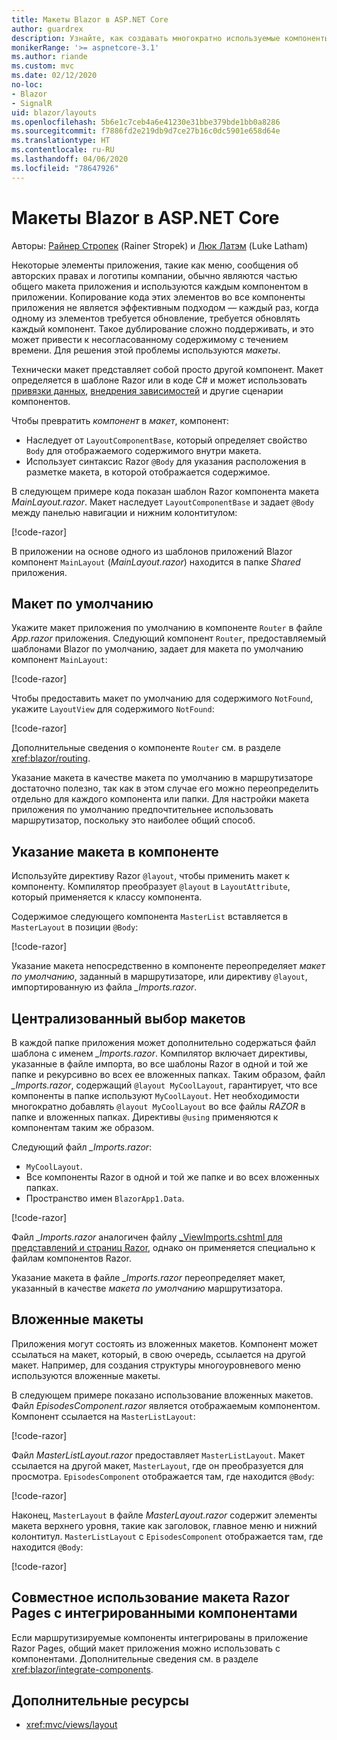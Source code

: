 ```yaml
---
title: Макеты Blazor в ASP.NET Core
author: guardrex
description: Узнайте, как создавать многократно используемые компоненты макета для Blazor приложений.
monikerRange: '>= aspnetcore-3.1'
ms.author: riande
ms.custom: mvc
ms.date: 02/12/2020
no-loc:
- Blazor
- SignalR
uid: blazor/layouts
ms.openlocfilehash: 5b6e1c7ceb4a6e41230e31bbe379bde1bb0a8286
ms.sourcegitcommit: f7886fd2e219db9d7ce27b16c0dc5901e658d64e
ms.translationtype: HT
ms.contentlocale: ru-RU
ms.lasthandoff: 04/06/2020
ms.locfileid: "78647926"
---
```

# <a name="aspnet-core-opno-locblazor-layouts"></a>Макеты Blazor в ASP.NET Core

Авторы: [Райнер Стропек](https://www.timecockpit.com) (Rainer Stropek) и [Люк Латэм](https://github.com/guardrex) (Luke Latham)

Некоторые элементы приложения, такие как меню, сообщения об авторских правах и логотипы компании, обычно являются частью общего макета приложения и используются каждым компонентом в приложении. Копирование кода этих элементов во все компоненты приложения не является эффективным подходом &mdash; каждый раз, когда одному из элементов требуется обновление, требуется обновлять каждый компонент. Такое дублирование сложно поддерживать, и это может привести к несогласованному содержимому с течением времени. Для решения этой проблемы используются *макеты*.

Технически макет представляет собой просто другой компонент. Макет определяется в шаблоне Razor или в коде C# и может использовать [привязки данных](xref:blazor/data-binding), [внедрения зависимостей](xref:blazor/dependency-injection) и другие сценарии компонентов.

Чтобы превратить *компонент* в *макет*, компонент:

* Наследует от `LayoutComponentBase`, который определяет свойство `Body` для отображаемого содержимого внутри макета.
* Использует синтаксис Razor `@Body` для указания расположения в разметке макета, в которой отображается содержимое.

В следующем примере кода показан шаблон Razor компонента макета *MainLayout.razor*. Макет наследует `LayoutComponentBase` и задает `@Body` между панелью навигации и нижним колонтитулом:

[!code-razor[](layouts/sample_snapshot/3.x/MainLayout.razor?highlight=1,13)]

В приложении на основе одного из шаблонов приложений Blazor компонент `MainLayout` (*MainLayout.razor*) находится в папке *Shared* приложения.

## <a name="default-layout"></a>Макет по умолчанию

Укажите макет приложения по умолчанию в компоненте `Router` в файле *App.razor* приложения. Следующий компонент `Router`, предоставляемый шаблонами Blazor по умолчанию, задает для макета по умолчанию компонент `MainLayout`:

[!code-razor[](layouts/sample_snapshot/3.x/App1.razor?highlight=3)]

Чтобы предоставить макет по умолчанию для содержимого `NotFound`, укажите `LayoutView` для содержимого `NotFound`:

[!code-razor[](layouts/sample_snapshot/3.x/App2.razor?highlight=6-9)]

Дополнительные сведения о компоненте `Router` см. в разделе <xref:blazor/routing>.

Указание макета в качестве макета по умолчанию в маршрутизаторе достаточно полезно, так как в этом случае его можно переопределить отдельно для каждого компонента или папки. Для настройки макета приложения по умолчанию предпочтительнее использовать маршрутизатор, поскольку это наиболее общий способ.

## <a name="specify-a-layout-in-a-component"></a>Указание макета в компоненте

Используйте директиву Razor `@layout`, чтобы применить макет к компоненту. Компилятор преобразует `@layout` в `LayoutAttribute`, который применяется к классу компонента.

Содержимое следующего компонента `MasterList` вставляется в `MasterLayout` в позиции `@Body`:

[!code-razor[](layouts/sample_snapshot/3.x/MasterList.razor?highlight=1)]

Указание макета непосредственно в компоненте переопределяет *макет по умолчанию*, заданный в маршрутизаторе, или директиву `@layout`, импортированную из файла *_Imports.razor*.

## <a name="centralized-layout-selection"></a>Централизованный выбор макетов

В каждой папке приложения может дополнительно содержаться файл шаблона с именем *_Imports.razor*. Компилятор включает директивы, указанные в файле импорта, во все шаблоны Razor в одной и той же папке и рекурсивно во всех ее вложенных папках. Таким образом, файл *_Imports.razor*, содержащий `@layout MyCoolLayout`, гарантирует, что все компоненты в папке используют `MyCoolLayout`. Нет необходимости многократно добавлять `@layout MyCoolLayout` во все файлы *RAZOR* в папке и вложенных папках. Директивы `@using` применяются к компонентам таким же образом.

Следующий файл *_Imports.razor*:

* `MyCoolLayout`.
* Все компоненты Razor в одной и той же папке и во всех вложенных папках.
* Пространство имен `BlazorApp1.Data`.
 
[!code-razor[](layouts/sample_snapshot/3.x/_Imports.razor)]

Файл *_Imports.razor* аналогичен файлу [_ViewImports.cshtml для представлений и страниц Razor](xref:mvc/views/layout#importing-shared-directives), однако он применяется специально к файлам компонентов Razor.

Указание макета в файле *_Imports.razor* переопределяет макет, указанный в качестве *макета по умолчанию* маршрутизатора.

## <a name="nested-layouts"></a>Вложенные макеты

Приложения могут состоять из вложенных макетов. Компонент может ссылаться на макет, который, в свою очередь, ссылается на другой макет. Например, для создания структуры многоуровневого меню используются вложенные макеты.

В следующем примере показано использование вложенных макетов. Файл *EpisodesComponent.razor* является отображаемым компонентом. Компонент ссылается на `MasterListLayout`:

[!code-razor[](layouts/sample_snapshot/3.x/EpisodesComponent.razor?highlight=1)]

Файл *MasterListLayout.razor* предоставляет `MasterListLayout`. Макет ссылается на другой макет, `MasterLayout`, где он преобразуется для просмотра. `EpisodesComponent` отображается там, где находится `@Body`:

[!code-razor[](layouts/sample_snapshot/3.x/MasterListLayout.razor?highlight=1,9)]

Наконец, `MasterLayout` в файле *MasterLayout.razor* содержит элементы макета верхнего уровня, такие как заголовок, главное меню и нижний колонтитул. `MasterListLayout` с `EpisodesComponent` отображается там, где находится `@Body`:

[!code-razor[](layouts/sample_snapshot/3.x/MasterLayout.razor?highlight=6)]

## <a name="share-a-razor-pages-layout-with-integrated-components"></a>Совместное использование макета Razor Pages с интегрированными компонентами

Если маршрутизируемые компоненты интегрированы в приложение Razor Pages, общий макет приложения можно использовать с компонентами. Дополнительные сведения см. в разделе <xref:blazor/integrate-components>.

## <a name="additional-resources"></a>Дополнительные ресурсы

* <xref:mvc/views/layout>
